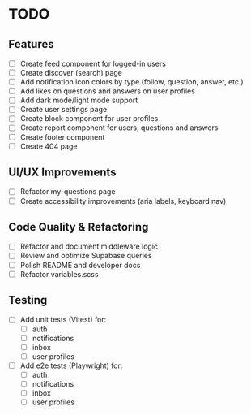 # TODO

## Features

- [ ] Create feed component for logged-in users
- [ ] Create discover (search) page
- [ ] Add notification icon colors by type (follow, question, answer, etc.)
- [ ] Add likes on questions and answers on user profiles
- [ ] Add dark mode/light mode support
- [ ] Create user settings page
- [ ] Create block component for user profiles
- [ ] Create report component for users, questions and answers
- [ ] Create footer component
- [ ] Create 404 page

## UI/UX Improvements

- [ ] Refactor my-questions page
- [ ] Create accessibility improvements (aria labels, keyboard nav)

## Code Quality & Refactoring

- [ ] Refactor and document middleware logic
- [ ] Review and optimize Supabase queries
- [ ] Polish README and developer docs
- [ ] Refactor variables.scss

## Testing

- [ ] Add unit tests (Vitest) for:
    - [ ] auth
    - [ ] notifications
    - [ ] inbox
    - [ ] user profiles
- [ ] Add e2e tests (Playwright) for:
    - [ ] auth
    - [ ] notifications
    - [ ] inbox
    - [ ] user profiles
